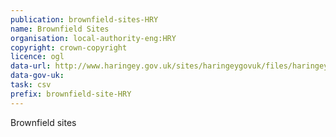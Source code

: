 ```yaml
---
publication: brownfield-sites-HRY
name: Brownfield Sites
organisation: local-authority-eng:HRY
copyright: crown-copyright
licence: ogl
data-url: http://www.haringey.gov.uk/sites/haringeygovuk/files/haringey_brownfield_register_final_dec_2017.csv
data-gov-uk: 
task: csv
prefix: brownfield-site-HRY
---
```


Brownfield sites

